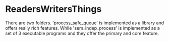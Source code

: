 # ReadersWritersThings

There are two folders. 'process_safe_queue' is implemented as a library and offers really rich features. While 'sem_indep_process' is implemented as a set of 3 executable programs and they offer the primary and core feature.
